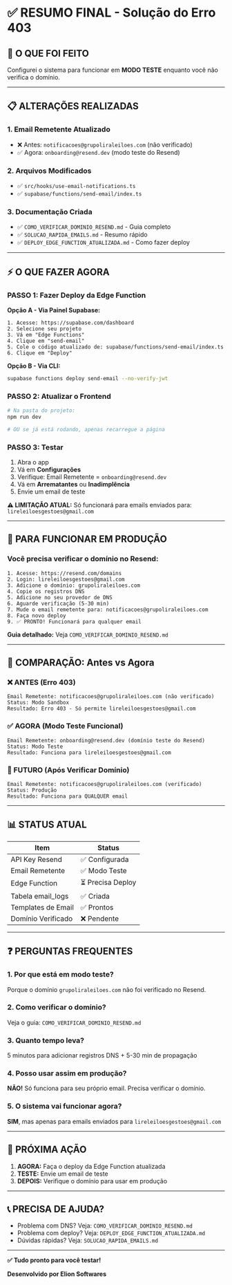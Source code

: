 # ✅ RESUMO FINAL - Solução do Erro 403

## 🎯 O QUE FOI FEITO

Configurei o sistema para funcionar em **MODO TESTE** enquanto você não verifica o domínio.

---

## 📋 ALTERAÇÕES REALIZADAS

### 1. Email Remetente Atualizado
- ❌ Antes: `notificacoes@grupoliraleiloes.com` (não verificado)
- ✅ Agora: `onboarding@resend.dev` (modo teste do Resend)

### 2. Arquivos Modificados
- ✅ `src/hooks/use-email-notifications.ts`
- ✅ `supabase/functions/send-email/index.ts`

### 3. Documentação Criada
- ✅ `COMO_VERIFICAR_DOMINIO_RESEND.md` - Guia completo
- ✅ `SOLUCAO_RAPIDA_EMAILS.md` - Resumo rápido
- ✅ `DEPLOY_EDGE_FUNCTION_ATUALIZADA.md` - Como fazer deploy

---

## ⚡ O QUE FAZER AGORA

### PASSO 1: Fazer Deploy da Edge Function

**Opção A - Via Painel Supabase:**
```
1. Acesse: https://supabase.com/dashboard
2. Selecione seu projeto
3. Vá em "Edge Functions"
4. Clique em "send-email"
5. Cole o código atualizado de: supabase/functions/send-email/index.ts
6. Clique em "Deploy"
```

**Opção B - Via CLI:**
```bash
supabase functions deploy send-email --no-verify-jwt
```

### PASSO 2: Atualizar o Frontend

```bash
# Na pasta do projeto:
npm run dev

# OU se já está rodando, apenas recarregue a página
```

### PASSO 3: Testar

1. Abra o app
2. Vá em **Configurações**
3. Verifique: Email Remetente = `onboarding@resend.dev`
4. Vá em **Arrematantes** ou **Inadimplência**
5. Envie um email de teste

**⚠️ LIMITAÇÃO ATUAL:**
Só funcionará para emails enviados para: `lireleiloesgestoes@gmail.com`

---

## 🎯 PARA FUNCIONAR EM PRODUÇÃO

### Você precisa verificar o domínio no Resend:

```
1. Acesse: https://resend.com/domains
2. Login: lireleiloesgestoes@gmail.com
3. Adicione o domínio: grupoliraleiloes.com
4. Copie os registros DNS
5. Adicione no seu provedor de DNS
6. Aguarde verificação (5-30 min)
7. Mude o email remetente para: notificacoes@grupoliraleiloes.com
8. Faça novo deploy
9. ✅ PRONTO! Funcionará para qualquer email
```

**Guia detalhado:** Veja `COMO_VERIFICAR_DOMINIO_RESEND.md`

---

## 🔄 COMPARAÇÃO: Antes vs Agora

### ❌ ANTES (Erro 403)
```
Email Remetente: notificacoes@grupoliraleiloes.com (não verificado)
Status: Modo Sandbox
Resultado: Erro 403 - Só permite lireleiloesgestoes@gmail.com
```

### ✅ AGORA (Modo Teste Funcional)
```
Email Remetente: onboarding@resend.dev (domínio teste do Resend)
Status: Modo Teste
Resultado: Funciona para lireleiloesgestoes@gmail.com
```

### 🚀 FUTURO (Após Verificar Domínio)
```
Email Remetente: notificacoes@grupoliraleiloes.com (verificado)
Status: Produção
Resultado: Funciona para QUALQUER email
```

---

## 📊 STATUS ATUAL

| Item | Status |
|------|--------|
| API Key Resend | ✅ Configurada |
| Email Remetente | ✅ Modo Teste |
| Edge Function | ⏳ Precisa Deploy |
| Tabela email_logs | ✅ Criada |
| Templates de Email | ✅ Prontos |
| Domínio Verificado | ❌ Pendente |

---

## ❓ PERGUNTAS FREQUENTES

### 1. Por que está em modo teste?
Porque o domínio `grupoliraleiloes.com` não foi verificado no Resend.

### 2. Como verificar o domínio?
Veja o guia: `COMO_VERIFICAR_DOMINIO_RESEND.md`

### 3. Quanto tempo leva?
5 minutos para adicionar registros DNS + 5-30 min de propagação

### 4. Posso usar assim em produção?
**NÃO!** Só funciona para seu próprio email. Precisa verificar o domínio.

### 5. O sistema vai funcionar agora?
**SIM**, mas apenas para emails enviados para `lireleiloesgestoes@gmail.com`

---

## 🎉 PRÓXIMA AÇÃO

1. **AGORA:** Faça o deploy da Edge Function atualizada
2. **TESTE:** Envie um email de teste
3. **DEPOIS:** Verifique o domínio para usar em produção

---

## 📞 PRECISA DE AJUDA?

- Problema com DNS? Veja: `COMO_VERIFICAR_DOMINIO_RESEND.md`
- Problema com deploy? Veja: `DEPLOY_EDGE_FUNCTION_ATUALIZADA.md`
- Dúvidas rápidas? Veja: `SOLUCAO_RAPIDA_EMAILS.md`

---

**✅ Tudo pronto para você testar!**

**Desenvolvido por Elion Softwares**

